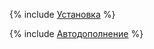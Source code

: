 {% include [Установка](../../_includes/api/cli/install-p1.md) %}

{% include [Автодополнение](../../_includes/api/cli/install-p2.md) %}